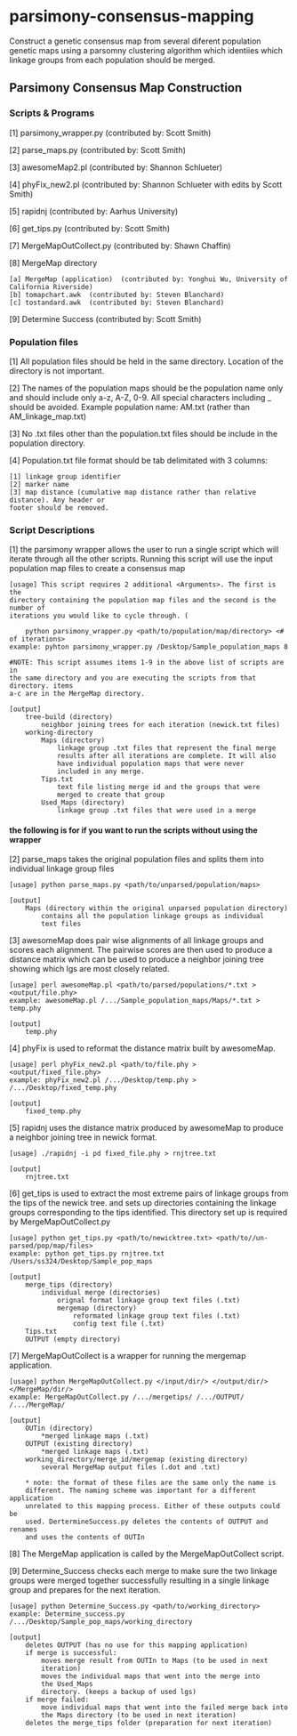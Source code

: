# parsimony-consensus-mapping
Construct a genetic consensus map from several diferent population genetic maps using a parsomny clustering algorithm which identiies which linkage groups from each population should be merged.

## Parsimony Consensus Map Construction

### Scripts & Programs

[1] parsimony_wrapper.py  (contributed by: Scott Smith)

[2] parse_maps.py (contributed by: Scott Smith)

[3] awesomeMap2.pl  (contributed by: Shannon Schlueter)

[4] phyFix_new2.pl  (contributed by: Shannon Schlueter with edits by Scott Smith)

[5] rapidnj (contributed by: Aarhus University)

[6] get_tips.py (contributed by: Scott Smith)

[7] MergeMapOutCollect.py (contributed by: Shawn Chaffin)

[8] MergeMap directory	

	[a] MergeMap (application)  (contributed by: Yonghui Wu, University of California Riverside)
	[b] tomapchart.awk  (contributed by: Steven Blanchard)
	[c] tostandard.awk  (contributed by: Steven Blanchard)
	
[9] Determine Success (contributed by: Scott Smith)
	
### Population files

[1] All population files should be held in the same directory. Location of the 
	directory is not important.
	
[2] The names of the population maps should be the population name only and 
	should include only a-z, A-Z, 0-9. All special characters including 
	_ should be avoided. Example population name: AM.txt (rather than 
	AM_linkage_map.txt)
	
[3] No .txt files other than the population.txt files should be include in the 
	population directory.
	
[4] Population.txt file format should be tab delimitated with 3 columns: 

	[1] linkage group identifier
	[2] marker name
	[3] map distance (cumulative map distance rather than relative distance). Any header or 
	footer should be removed.
	
	
### Script Descriptions
[1]	the parsimony wrapper allows the user to run a single script which will iterate 
	through all the other scripts. Running this script will use the input population
	map files to create a consensus map
	
	[usage] This script requires 2 additional <Arguments>. The first is the 
	directory containing the population map files and the second is the number of 
	iterations you would like to cycle through. (
	
		python parsimony_wrapper.py <path/to/population/map/directory> <# of iterations>
	example: pyhton parsimony_wrapper.py /Desktop/Sample_population_maps 8

	#NOTE: This script assumes items 1-9 in the above list of scripts are in 
	the same directory and you are executing the scripts from that directory. items 
	a-c are in the MergeMap directory.

	[output]
		tree-build (directory)
			neighbor joining trees for each iteration (newick.txt files)
		working-directory
			Maps (directory)
				linkage group .txt files that represent the final merge 
				results after all iterations are complete. It will also 
				have individual population maps that were never 
				included in any merge.
			Tips.txt
				text file listing merge id and the groups that were 
				merged to create that group
			Used_Maps (directory)
				linkage group .txt files that were used in a merge
	
#### the following is for if you want to run the scripts without using the wrapper
[2] parse_maps takes the original population files and splits them into individual 
	linkage group files
	
	[usage] python parse_maps.py <path/to/unparsed/population/maps>
	
	[output]
		Maps (directory within the original unparsed population directory)
			contains all the population linkage groups as individual 
			text files

[3] awesomeMap does pair wise alignments of all linkage groups and scores each
	alignment. The pairwise scores are then used to produce a distance matrix 
	which can be used to produce a neighbor joining tree showing which lgs are 
	most closely related.
	
	[usage] perl awesomeMap.pl <path/to/parsed/populations/*.txt > <output/file.phy>
	example: awesomeMap.pl /.../Sample_population_maps/Maps/*.txt > temp.phy
	
	[output]
		temp.phy

[4] phyFix is used to reformat the distance matrix built by awesomeMap.
	
	[usage] perl phyFix_new2.pl <path/to/file.phy > <output/fixed_file.phy>
	example: phyFix_new2.pl /.../Desktop/temp.phy > /.../Desktop/fixed_temp.phy
	
	[output]
		fixed_temp.phy
	
[5] rapidnj uses the distance matrix produced by awesomeMap to produce a neighbor 
	joining tree in newick format.
	
	[usage] ./rapidnj -i pd fixed_file.phy > rnjtree.txt
	
	[output]
		rnjtree.txt
	
[6] get_tips is used to extract the most extreme pairs of linkage groups from the tips 
	of the newick tree. and sets up directories containing the linkage groups 
	corresponding to the tips identified. This directory set up is required by 
	MergeMapOutCollect.py
	
	[usage] python get_tips.py <path/to/newicktree.txt> <path/to//un-parsed/pop/map/files>
	example: python get_tips.py rnjtree.txt /Users/ss324/Desktop/Sample_pop_maps
	
	[output]
		merge_tips (directory)
			individual merge (directories)
				orignal format linkage group text files (.txt)
				mergemap (directory)
					reformated linkage group text files (.txt)
					config text file (.txt)
		Tips.txt
		OUTPUT (empty directory)
[7] MergeMapOutCollect is a wrapper for running the mergemap application.
	
	[usage] python MergeMapOutCollect.py </input/dir/> </output/dir/> </MergeMap/dir/>
	example: MergeMapOutCollect.py /.../mergetips/ /.../OUTPUT/ /.../MergeMap/
	
	[output]
		OUTin (directory)
			*merged linkage maps (.txt)
		OUTPUT (existing directory)
			*merged linkage maps (.txt)
		working_directory/merge_id/mergemap (existing directory)
			several MergeMap output files (.dot and .txt)
		
		* note: the format of these files are the same only the name is 
		different. The naming scheme was important for a different application 
		unrelated to this mapping process. Either of these outputs could be 
		used. DertermineSuccess.py deletes the contents of OUTPUT and renames 
		and uses the contents of OUTIn 
		
[8] The MergeMap application is called by the MergeMapOutCollect script.

[9] Determine_Success checks each merge to make sure the two linkage groups were merged 
	together successfully resulting in a single linkage group and prepares for the 
	next iteration.
	
	[usage] python Determine_Success.py <path/to/working_directory>
	example: Determine_success.py /.../Desktop/Sample_pop_maps/working_directory
	
	[output]
		deletes OUTPUT (has no use for this mapping application)
		if merge is successful:
			moves merge result from OUTIn to Maps (to be used in next 
			iteration)
			moves the individual maps that went into the merge into 
			the Used_Maps 
			directory. (keeps a backup of used lgs)
		if merge failed:
			move individual maps that went into the failed merge back into 
			the Maps directory (to be used in next iteration)
		deletes the merge_tips folder (preparation for next iteration)
		
